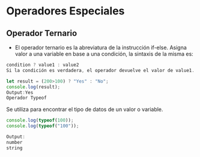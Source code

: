 # Operadores Especiales
## Operador Ternario

- El operador ternario es la abreviatura de la instrucción if-else. Asigna valor a una variable en base a una condición, la sintaxis de la misma es:
````js
condition ? value1 : value2
Si la condición es verdadera, el operador devuelve el valor de value1. De lo contrario, devuelve el valor de value2.

let result = (200>100) ? "Yes" : "No";
console.log(result);
Output:Yes
Operador Typeof
````
Se utiliza para encontrar el tipo de datos de un valor o variable.
````js
console.log(typeof(100));
console.log(typeof("100"));

Output:
number
string
````